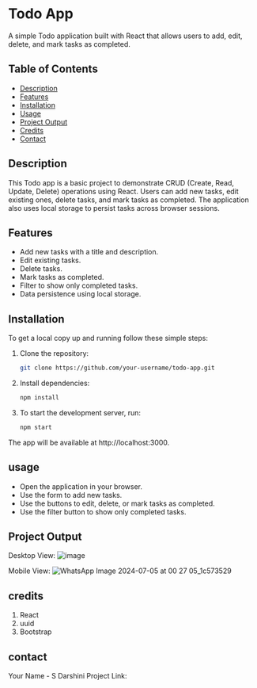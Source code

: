 # Todo App

A simple Todo application built with React that allows users to add, edit, delete, and mark tasks as completed.

## Table of Contents
- [Description](#description)
- [Features](#features)
- [Installation](#installation)
- [Usage](#usage)
- [Project Output](#projectoutput)
- [Credits](#credits)
- [Contact](#contact)

## Description

This Todo app is a basic project to demonstrate CRUD (Create, Read, Update, Delete) operations using React. Users can add new tasks, edit existing ones, delete tasks, and mark tasks as completed. The application also uses local storage to persist tasks across browser sessions.

## Features

- Add new tasks with a title and description.
- Edit existing tasks.
- Delete tasks.
- Mark tasks as completed.
- Filter to show only completed tasks.
- Data persistence using local storage.

## Installation

To get a local copy up and running follow these simple steps:

1. Clone the repository:
   ```bash
   git clone https://github.com/your-username/todo-app.git

2. Install dependencies:
   ```bash
   npm install

3. To start the development server, run:
   ```bash
   npm start

The app will be available at http://localhost:3000.

## usage

- Open the application in your browser.
- Use the form to add new tasks.
- Use the buttons to edit, delete, or mark tasks as completed.
- Use the filter button to show only completed tasks.

## Project Output
Desktop View: 
![image](https://github.com/VigneshRamamoorthyy/Todos-App/assets/121936513/7da59604-e6be-4c34-8b14-73b492d210da)

Mobile View:
![WhatsApp Image 2024-07-05 at 00 27 05_1c573529](https://github.com/VigneshRamamoorthyy/Todos-App/assets/121936513/5c6db328-8c5b-4a55-98fa-c6188df3e3cd)


## credits

1. React
2. uuid
3. Bootstrap

## contact 

Your Name - S Darshini
Project Link: 
